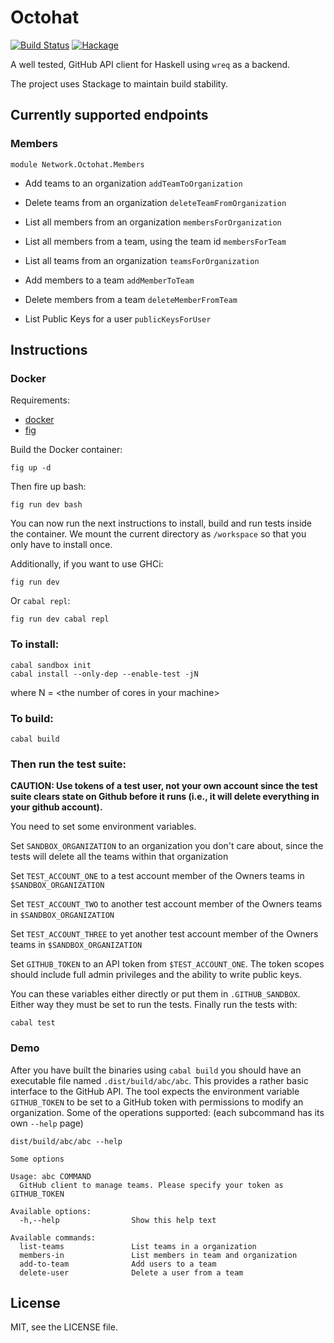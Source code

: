 # Octohat
[![Build Status](https://travis-ci.org/stackbuilders/octohat.svg?branch=master)](https://travis-ci.org/stackbuilders/octohat)
[![Hackage](https://img.shields.io/hackage/v/octohat.svg)](http://hackage.haskell.org/package/octohat)

A well tested, GitHub API client for Haskell using `wreq` as a backend.

The project uses Stackage to maintain build stability.

## Currently supported endpoints

### Members

`module Network.Octohat.Members`

* Add teams to an organization
  `addTeamToOrganization`

* Delete teams from an organization
  `deleteTeamFromOrganization`

* List all members from an organization
  `membersForOrganization`

* List all members from a team, using the team id
  `membersForTeam`

* List all teams from an organization
  `teamsForOrganization`

* Add members to a team
  `addMemberToTeam`

* Delete members from a team
  `deleteMemberFromTeam`

* List Public Keys for a user
  `publicKeysForUser`

## Instructions

### Docker

Requirements:

* [docker](https://docs.docker.com/installation)
* [fig](http://www.fig.sh/install.html)

Build the Docker container:
```
fig up -d
```

Then fire up bash:
```
fig run dev bash
```

You can now run the next instructions to install, build and run tests inside the container. We mount the current directory as `/workspace` so that you only have to install once.

Additionally, if you want to use GHCi:
```
fig run dev
```

Or `cabal repl`:
```
fig run dev cabal repl
```

### To install:
```
cabal sandbox init
cabal install --only-dep --enable-test -jN
```

where N = \<the number of cores in your machine\>

### To build:

```
cabal build
```

### Then run the test suite:

**CAUTION: Use tokens of a test user, not your own account since the test suite clears state on Github before it runs (i.e., it will delete everything in your github account).**

You need to set some environment variables.

Set `SANDBOX_ORGANIZATION` to an organization you don't care about, since the tests will delete all the teams within that organization

Set `TEST_ACCOUNT_ONE` to a test account member of the Owners teams in `$SANDBOX_ORGANIZATION`

Set `TEST_ACCOUNT_TWO` to another test account member of the Owners teams in `$SANDBOX_ORGANIZATION`

Set `TEST_ACCOUNT_THREE` to yet another test account member of the Owners teams in `$SANDBOX_ORGANIZATION`

Set `GITHUB_TOKEN` to an API token from `$TEST_ACCOUNT_ONE`. The token scopes should include full admin privileges and the ability to write public keys.

You can these variables either directly or put them in `.GITHUB_SANDBOX`. Either way they must be set to run the tests. Finally run the tests with:

```
cabal test
```

### Demo

After you have built the binaries using `cabal build` you should have an executable file named `.dist/build/abc/abc`. This provides a rather basic interface to the GitHub API. The tool expects the environment variable `GITHUB_TOKEN` to be set to a GitHub token with permissions to modify an organization. Some of the operations supported: (each subcommand has its own `--help` page)

`dist/build/abc/abc --help`

```
Some options

Usage: abc COMMAND
  GitHub client to manage teams. Please specify your token as GITHUB_TOKEN

Available options:
  -h,--help                Show this help text

Available commands:
  list-teams               List teams in a organization
  members-in               List members in team and organization
  add-to-team              Add users to a team
  delete-user              Delete a user from a team
```

## License

MIT, see the LICENSE file.
